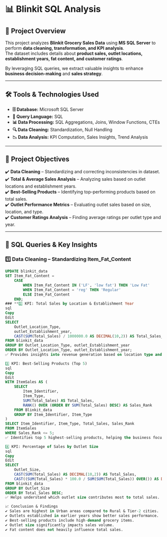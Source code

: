 # 📊 Blinkit SQL Analysis  

## 📌 Project Overview  
This project analyzes **Blinkit Grocery Sales Data** using **MS SQL Server** to perform **data cleaning, transformation, and KPI analysis**.  
The dataset includes details about **product sales, outlet locations, establishment years, fat content, and customer ratings**.  

By leveraging SQL queries, we extract valuable insights to enhance **business decision-making** and **sales strategy**.  

---

## 🛠️ Tools & Technologies Used  
- **🗄️ Database:** Microsoft SQL Server  
- **📄 Query Language:** SQL  
- **📊 Data Processing:** SQL Aggregations, Joins, Window Functions, CTEs  
- **🔍 Data Cleaning:** Standardization, Null Handling  
- **📉 Data Analysis:** KPI Computation, Sales Insights, Trend Analysis  

---

## 📜 Project Objectives  
✔️ **Data Cleaning** – Standardizing and correcting inconsistencies in dataset.  
✔️ **Total & Average Sales Analysis** – Analyzing sales based on outlet locations and establishment years.  
✔️ **Best-Selling Products** – Identifying top-performing products based on total sales.  
✔️ **Outlet Performance Metrics** – Evaluating outlet sales based on size, location, and type.  
✔️ **Customer Ratings Analysis** – Finding average ratings per outlet type and year.  

---

## 📝 SQL Queries & Key Insights  

### **1️⃣ Data Cleaning – Standardizing Item_Fat_Content**  
```sql
UPDATE blinkit_data  
SET Item_Fat_Content =  
    CASE  
        WHEN Item_Fat_Content IN ('LF', 'low fat') THEN 'Low Fat'  
        WHEN Item_Fat_Content = 'reg' THEN 'Regular'  
        ELSE Item_Fat_Content  
    END;
### **2️⃣ KPI: Total Sales by Location & Establishment Year
sql
Copy
Edit
SELECT  
    Outlet_Location_Type,  
    outlet_Establishment_year,  
    CAST(SUM(Total_Sales) / 1000000.0 AS DECIMAL(10,2)) AS Total_Sales_Million  
FROM blinkit_data  
GROUP BY Outlet_Location_Type, outlet_Establishment_year  
ORDER BY Outlet_Location_Type, outlet_Establishment_year;
✅ Provides insights into revenue generation based on location type and establishment year.

3️⃣ KPI: Best-Selling Products (Top 5)
sql
Copy
Edit
WITH ItemSales AS (  
    SELECT  
        Item_Identifier,  
        Item_Type,  
        SUM(Total_Sales) AS Total_Sales,  
        RANK() OVER (ORDER BY SUM(Total_Sales) DESC) AS Sales_Rank  
    FROM Blinkit_data  
    GROUP BY Item_Identifier, Item_Type  
)  
SELECT Item_Identifier, Item_Type, Total_Sales, Sales_Rank  
FROM ItemSales  
WHERE Sales_Rank <= 5;
✅ Identifies top 5 highest-selling products, helping the business focus on best-performing items.

4️⃣ KPI: Percentage of Sales by Outlet Size
sql
Copy
Edit
SELECT  
    Outlet_Size,  
    CAST(SUM(Total_Sales) AS DECIMAL(10,2)) AS Total_Sales,  
    CAST((SUM(Total_Sales) * 100.0 / SUM(SUM(Total_Sales)) OVER()) AS DECIMAL(10,2)) AS Sales_Percentage  
FROM blinkit_data  
GROUP BY Outlet_Size  
ORDER BY Total_Sales DESC;
✅ Helps understand which outlet size contributes most to total sales.

📈 Conclusion & Findings
✔️ Sales are highest in Urban areas compared to Rural & Tier-2 cities.
✔️ Outlets established in earlier years show better sales performance.
✔️ Best-selling products include high-demand grocery items.
✔️ Outlet size significantly impacts sales volume.
✔️ Fat content does not heavily influence total sales.

